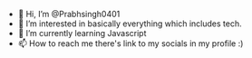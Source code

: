 - 👋 Hi, I’m @Prabhsingh0401
- 👀 I’m interested in basically everything which includes tech.
- 🌱 I’m currently learning Javascript
- 📫 How to reach me there's link to my socials in my profile :)

<!---
Prabhsingh0401/Prabhsingh0401 is a ✨ special ✨ repository because its `README.md` (this file) appears on your GitHub profile.
You can click the Preview link to take a look at your changes.
--->
